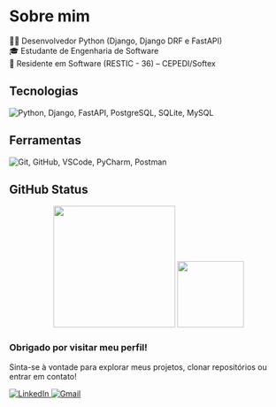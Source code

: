 <!-- PERFIL GITHUB EM HTML -->

<h1>Sobre mim</h1>

<p>
  👨‍💻 Desenvolvedor Python (Django, Django DRF e FastAPI)<br>
  🎓 Estudante de Engenharia de Software<br>
  💼 Residente em Software (RESTIC - 36) – CEPEDI/Softex
</p>


<h2>Tecnologias</h2>
<p>
  <img src="https://skillicons.dev/icons?i=python,django,fastap,postgresql,sqlite,mysqli&theme=dark" alt="Python, Django, FastAPI, PostgreSQL, SQLite, MySQL" />
</p>

<h2>Ferramentas</h2>
<p>
  <img src="https://skillicons.dev/icons?i=git,github,vscode,pycharm,postman&theme=dark" alt="Git, GitHub, VSCode, PyCharm, Postman" />
</p>


<h2>GitHub Status</h2>
<div align="center">

  <!-- Estatísticas de Contribuições -->
  <img height="220em" src="https://github-readme-stats.vercel.app/api?username=SarmentoDelano&show_icons=true&hide_border=true&bg_color=0d1117&title_color=FFD43B&icon_color=FFD43B&text_color=FFFFFF" />

  <!-- Linguagens mais usadas -->
  <img height="120em" src="https://github-readme-stats.vercel.app/api/top-langs/?username=SarmentoDelano&layout=compact&hide_border=true&bg_color=0d1117&title_color=FFD43B&text_color=FFFFFF&icon_color=FFD43B" />

</div>


<h3>Obrigado por visitar meu perfil!</h3>
<p>Sinta-se à vontade para explorar meus projetos, clonar repositórios ou entrar em contato!</p>

<p>
  <a href="https://www.linkedin.com/in/delanosarmento/" target="_blank">
    <img src="https://skillicons.dev/icons?i=linkedin&theme=dark" alt="LinkedIn" />
  </a>
  <a href="mailto:delanosarmento1@gmail.com" target="_blank">
    <img src="https://skillicons.dev/icons?i=gmail&theme=dark" alt="Gmail" />
  </a>
</p>
